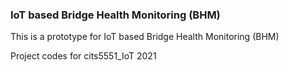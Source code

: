 ### IoT based Bridge Health Monitoring (BHM)

This is a prototype for IoT based Bridge Health Monitoring (BHM)

Project codes for cits5551_IoT 2021
